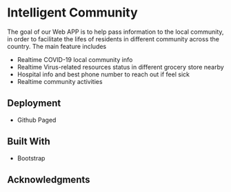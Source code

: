 # Intelligent Community

The goal of our Web APP is to help pass information to the local community, in order to
facilitate the lifes of residents in different community across the
country. The main feature includes
* Realtime COVID-19 local community info
* Realtime Virus-related resources status in different grocery store nearby
* Hospital info and best phone number to reach out if feel sick
* Realtime community activities

## Deployment
* Github Paged

## Built With

* Bootstrap



## Acknowledgments
